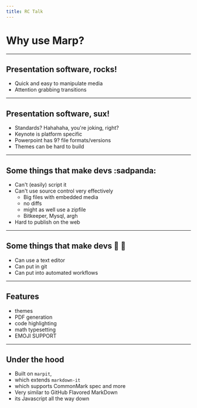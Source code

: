 ```yaml
---
title: RC Talk
---
```

# Why use Marp?

---

## Presentation software, rocks!
* Quick and easy to manipulate media
* Attention grabbing transitions

---


## Presentation software, sux!
* Standards? Hahahaha, you're joking, right?
* Keynote is platform specific
* Powerpoint has 9? file formats/versions
* Themes can be hard to build


---

## Some things that make devs :sadpanda:
* Can't (easily) script it
* Can't use source control very effectively
  - Big files with embedded media
  - no diffs
  - might as well use a zipfile
  - Bitkeeper, Mysql, argh
* Hard to publish on the web


---

## Some things that make devs :unicorn: :rainbow:
* Can use a text editor
* Can put in git
* Can put into automated workflows


---

## Features
* themes
* PDF generation
* code highlighting
* math typesetting
* EMOJI SUPPORT


---

## Under the hood
* Built on `marpit`,
* which extends `markdown-it`
* which supports CommonMark spec and more
* Very similar to GitHub Flavored MarkDown
* its Javascript all the way down

